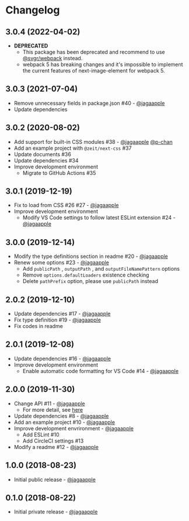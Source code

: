 # Changelog
## 3.0.4 (2022-04-02)
- **DEPRECATED**
  - This package has been deprecated and recommend to use [@svgr/webpack](https://react-svgr.com/docs/webpack/) instead.
  - webpack 5 has breaking changes and it's impossible to implement the current features of next-image-element for webpack 5.

## 3.0.3 (2021-07-04)
- Remove unnecessary fields in package.json #40 - [@jagaapple](https://github.com/jagaapple)
- Update dependencies

## 3.0.2 (2020-08-02)
- Add support for built-in CSS modules #38 - [@jagaapple](https://github.com/jagaapple) [@p-chan](https://github.com/p-chan)
- Add an example project with `@zeit/next-css` #37
- Update documents #36
- Update dependencies #34
- Improve development environment
  - Migrate to GitHub Actions #35

## 3.0.1 (2019-12-19)
- Fix to load from CSS #26 #27 - [@jagaapple](https://github.com/jagaapple)
- Improve development environment
  - Modify VS Code settings to follow latest ESLint extension #24 - [@jagaapple](https://github.com/jagaapple)

## 3.0.0 (2019-12-14)
- Modify the type definitions section in readme #20 - [@jagaapple](https://github.com/jagaapple)
- Renew some options #23 - [@jagaapple](https://github.com/jagaapple)
  - Add `publicPath` , `outputPath` , and `outputFileNamePattern` options
  - Remove `options.defaultLoaders` existence checking
  - Delete `pathPrefix` option, please use `publicPath` instead

## 2.0.2 (2019-12-10)
- Update dependencies #17 - [@jagaapple](https://github.com/jagaapple)
- Fix type definition #19 - [@jagaapple](https://github.com/jagaapple)
- Fix codes in readme

## 2.0.1 (2019-12-08)
- Update dependencies #16 - [@jagaapple](https://github.com/jagaapple)
- Improve development environment
  - Enable automatic code formatting for VS Code #14 - [@jagaapple](https://github.com/jagaapple)

## 2.0.0 (2019-11-30)
- Change API #11 - [@jagaapple](https://github.com/jagaapple)
  - For more detail, see [here](https://github.com/jagaapple/react-image-element-loader/releases/tag/v2.0.0)
- Update dependencies #8 - [@jagaapple](https://github.com/jagaapple)
- Add an example project #10 - [@jagaapple](https://github.com/jagaapple)
- Improve development envrironment - [@jagaapple](https://github.com/jagaapple)
  - Add ESLint #10
  - Add CircleCI settings #13
- Modify a readme #12 - [@jagaapple](https://github.com/jagaapple)

## 1.0.0 (2018-08-23)
- Initial public release - [@jagaapple](https://github.com/jagaapple)

## 0.1.0 (2018-08-22)
- Initial private release - [@jagaapple](https://github.com/jagaapple)
